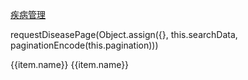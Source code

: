 [疾病管理](./disease.ts)

requestDiseasePage(Object.assign({}, this.searchData, paginationEncode(this.pagination)))

<a-form-item label="渠道商地区-省份">
                <a-select class="add-form-input"
                          v-decorator="provinceDecorator"
                          placeholder="请选择渠道商地区-省份"
                          @change="provinceChange"
                >
                    <a-select-option :value="item.id"
                                     :key="item.id"
                                     v-for="item in areaList.provinceList"
                    >{{item.name}}
                    </a-select-option>
                </a-select>
            </a-form-item>
<a-form-item label="渠道商地区-市区">
                <a-select class="add-form-input"
                          v-decorator="cityDecorator"
                          placeholder="请选择渠道商地区-市区"
                >
                    <a-select-option :value="item.id"
                                     :key="item.id"
                                     v-for="item in areaList.cityList"
                    >{{item.name}}
                    </a-select-option>
                </a-select>
            </a-form-item>            